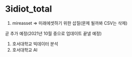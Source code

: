 # 3idiot_total
1. mireasset => 미래에셋하기 위한 삽질(문제 될까봐 CSV는 삭제)




곧 추가 예정(2021년 10월 중으로 업데이트 끝낼 예정)
1. 호서대학교 빅데이터 분석
2. 호서대학교 AI



